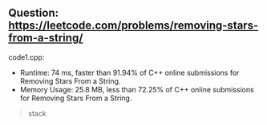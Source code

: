 ## Question: https://leetcode.com/problems/removing-stars-from-a-string/

code1.cpp:
* Runtime: 74 ms, faster than 91.94% of C++ online submissions for Removing Stars From a String.
* Memory Usage: 25.8 MB, less than 72.25% of C++ online submissions for Removing Stars From a String.
> stack